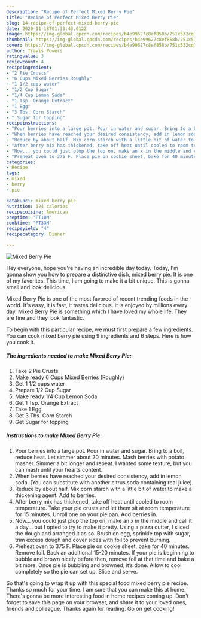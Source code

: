 ```yaml
---
description: "Recipe of Perfect Mixed Berry Pie"
title: "Recipe of Perfect Mixed Berry Pie"
slug: 14-recipe-of-perfect-mixed-berry-pie
date: 2020-11-18T01:33:43.012Z
image: https://img-global.cpcdn.com/recipes/b4e99627c8ef858b/751x532cq70/mixed-berry-pie-recipe-main-photo.jpg
thumbnail: https://img-global.cpcdn.com/recipes/b4e99627c8ef858b/751x532cq70/mixed-berry-pie-recipe-main-photo.jpg
cover: https://img-global.cpcdn.com/recipes/b4e99627c8ef858b/751x532cq70/mixed-berry-pie-recipe-main-photo.jpg
author: Travis Powers
ratingvalue: 3
reviewcount: 4
recipeingredient:
- "2 Pie Crusts"
- "6 Cups Mixed Berries Roughly"
- "1 1/2 cups water"
- "1/2 Cup Sugar"
- "1/4 Cup Lemon Soda"
- "1 Tsp. Orange Extract"
- "1 Egg"
- "3 Tbs. Corn Starch"
- " Sugar for topping"
recipeinstructions:
- "Pour berries into a large pot. Pour in water and sugar. Bring to a boil, reduce heat. Let simmer about 20 minutes. Mash berries with potato masher. Simmer a bit longer and repeat. I wanted some texture, but you can mash until your hearts content."
- "When berries have reached your desired consistency, add in lemon soda. (You can substitute with another citrus soda containing real juice)."
- "Reduce by about half. Mix corn starch with a little bit of water to make a thickening agent. Add to berries."
- "After berry mix has thickened, take off heat until cooled to room temperature. Take your pie crusts and let them sit at room temperature for 15 minutes. Unroll one on your pie pan. Add berries in."
- "Now... you could just plop the top on, make an x in the middle and call it a day... but I opted to try to make it pretty. Using a pizza cutter, I sliced the dough and arranged it as so. Brush on egg, sprinkle top with sugar, trim excess dough and cover sides with foil to prevent burning."
- "Preheat oven to 375 F. Place pie on cookie sheet, bake for 40 minutes. Remove foil. Back an additional 15-20 minutes. If your pie is beginning to bubble and brown nicely before then, remove foil at that time and bake a bit more. Once pie is bubbling and browned, it’s done. Allow to cool completely so the pie can set up. Slice and serve."
categories:
- Recipe
tags:
- mixed
- berry
- pie

katakunci: mixed berry pie 
nutrition: 124 calories
recipecuisine: American
preptime: "PT18M"
cooktime: "PT33M"
recipeyield: "4"
recipecategory: Dinner

---
```



![Mixed Berry Pie](https://img-global.cpcdn.com/recipes/b4e99627c8ef858b/751x532cq70/mixed-berry-pie-recipe-main-photo.jpg)

Hey everyone, hope you're having an incredible day today. Today, I'm gonna show you how to prepare a distinctive dish, mixed berry pie. It is one of my favorites. This time, I am going to make it a bit unique. This is gonna smell and look delicious.



Mixed Berry Pie is one of the most favored of recent trending foods in the world. It's easy, it is fast, it tastes delicious. It is enjoyed by millions every day. Mixed Berry Pie is something which I have loved my whole life. They are fine and they look fantastic.


To begin with this particular recipe, we must first prepare a few ingredients. You can cook mixed berry pie using 9 ingredients and 6 steps. Here is how you cook it.

<!--inarticleads1-->

##### The ingredients needed to make Mixed Berry Pie:

1. Take 2 Pie Crusts
1. Make ready 6 Cups Mixed Berries (Roughly)
1. Get 1 1/2 cups water
1. Prepare 1/2 Cup Sugar
1. Make ready 1/4 Cup Lemon Soda
1. Get 1 Tsp. Orange Extract
1. Take 1 Egg
1. Get 3 Tbs. Corn Starch
1. Get  Sugar for topping




<!--inarticleads2-->

##### Instructions to make Mixed Berry Pie:

1. Pour berries into a large pot. Pour in water and sugar. Bring to a boil, reduce heat. Let simmer about 20 minutes. Mash berries with potato masher. Simmer a bit longer and repeat. I wanted some texture, but you can mash until your hearts content.
1. When berries have reached your desired consistency, add in lemon soda. (You can substitute with another citrus soda containing real juice).
1. Reduce by about half. Mix corn starch with a little bit of water to make a thickening agent. Add to berries.
1. After berry mix has thickened, take off heat until cooled to room temperature. Take your pie crusts and let them sit at room temperature for 15 minutes. Unroll one on your pie pan. Add berries in.
1. Now... you could just plop the top on, make an x in the middle and call it a day... but I opted to try to make it pretty. Using a pizza cutter, I sliced the dough and arranged it as so. Brush on egg, sprinkle top with sugar, trim excess dough and cover sides with foil to prevent burning.
1. Preheat oven to 375 F. Place pie on cookie sheet, bake for 40 minutes. Remove foil. Back an additional 15-20 minutes. If your pie is beginning to bubble and brown nicely before then, remove foil at that time and bake a bit more. Once pie is bubbling and browned, it’s done. Allow to cool completely so the pie can set up. Slice and serve.




So that's going to wrap it up with this special food mixed berry pie recipe. Thanks so much for your time. I am sure that you can make this at home. There's gonna be more interesting food in home recipes coming up. Don't forget to save this page on your browser, and share it to your loved ones, friends and colleague. Thanks again for reading. Go on get cooking!
